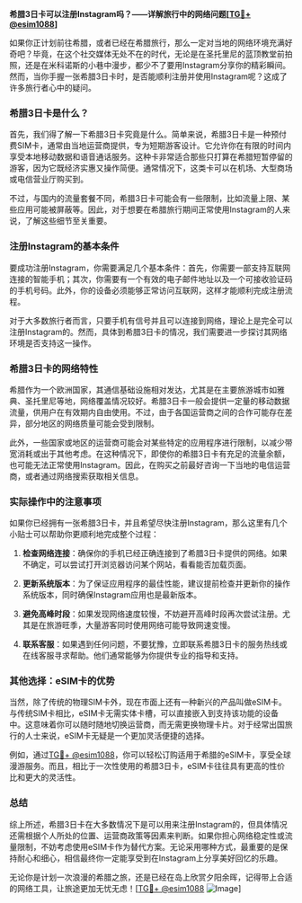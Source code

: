 **希腊3日卡可以注册Instagram吗？——详解旅行中的网络问题[[TG💪+ @esim1088](https://t.me/s/esim1088)]**

如果你正计划前往希腊，或者已经在希腊旅行，那么一定对当地的网络环境充满好奇吧？毕竟，在这个社交媒体无处不在的时代，无论是在圣托里尼的蓝顶教堂前拍照，还是在米科诺斯的小巷中漫步，都少不了要用Instagram分享你的精彩瞬间。然而，当你手握一张希腊3日卡时，是否能顺利注册并使用Instagram呢？这成了许多旅行者心中的疑问。

### 希腊3日卡是什么？

首先，我们得了解一下希腊3日卡究竟是什么。简单来说，希腊3日卡是一种预付费SIM卡，通常由当地运营商提供，专为短期游客设计。它允许你在有限的时间内享受本地移动数据和语音通话服务。这种卡非常适合那些只打算在希腊短暂停留的游客，因为它既经济实惠又操作简便。通常情况下，这类卡可以在机场、大型商场或电信营业厅购买到。

不过，与国内的流量套餐不同，希腊3日卡可能会有一些限制，比如流量上限、某些应用可能被屏蔽等。因此，对于想要在希腊旅行期间正常使用Instagram的人来说，了解这些细节至关重要。

### 注册Instagram的基本条件

要成功注册Instagram，你需要满足几个基本条件：首先，你需要一部支持互联网连接的智能手机；其次，你需要有一个有效的电子邮件地址以及一个可接收验证码的手机号码。此外，你的设备必须能够正常访问互联网，这样才能顺利完成注册流程。

对于大多数旅行者而言，只要手机有信号并且可以连接到网络，理论上是完全可以注册Instagram的。然而，具体到希腊3日卡的情况，我们需要进一步探讨其网络环境是否支持这一操作。

### 希腊3日卡的网络特性

希腊作为一个欧洲国家，其通信基础设施相对发达，尤其是在主要旅游城市如雅典、圣托里尼等地，网络覆盖情况较好。希腊3日卡一般会提供一定量的移动数据流量，供用户在有效期内自由使用。不过，由于各国运营商之间的合作可能存在差异，部分地区的网络质量可能会受到限制。

此外，一些国家或地区的运营商可能会对某些特定的应用程序进行限制，以减少带宽消耗或出于其他考虑。在这种情况下，即使你的希腊3日卡有充足的流量余额，也可能无法正常使用Instagram。因此，在购买之前最好咨询一下当地的电信运营商，或者通过网络搜索获取相关信息。

### 实际操作中的注意事项

如果你已经拥有一张希腊3日卡，并且希望尽快注册Instagram，那么这里有几个小贴士可以帮助你更顺利地完成整个过程：

1. **检查网络连接**：确保你的手机已经正确连接到了希腊3日卡提供的网络。如果不确定，可以尝试打开浏览器访问某个网站，看看能否加载页面。
   
2. **更新系统版本**：为了保证应用程序的最佳性能，建议提前检查并更新你的操作系统版本，同时确保Instagram应用也是最新版本。

3. **避免高峰时段**：如果发现网络速度较慢，不妨避开高峰时段再次尝试注册。尤其是在旅游旺季，大量游客同时使用网络可能导致网速变慢。

4. **联系客服**：如果遇到任何问题，不要犹豫，立即联系希腊3日卡的服务热线或在线客服寻求帮助。他们通常能够为你提供专业的指导和支持。

### 其他选择：eSIM卡的优势

当然，除了传统的物理SIM卡外，现在市面上还有一种新兴的产品叫做eSIM卡。与传统SIM卡相比，eSIM卡无需实体卡槽，可以直接嵌入到支持该功能的设备中。这意味着你可以随时随地切换运营商，而无需更换物理卡片。对于经常出国旅行的人士来说，eSIM卡无疑是一个更加灵活便捷的选择。

例如，通过[TG💪+ @esim1088](https://t.me/s/esim1088)，你可以轻松订购适用于希腊的eSIM卡，享受全球漫游服务。而且，相比于一次性使用的希腊3日卡，eSIM卡往往具有更高的性价比和更大的灵活性。

### 总结

综上所述，希腊3日卡在大多数情况下是可以用来注册Instagram的，但具体情况还需根据个人所处的位置、运营商政策等因素来判断。如果你担心网络稳定性或流量限制，不妨考虑使用eSIM卡作为替代方案。无论采用哪种方式，最重要的是保持耐心和细心，相信最终你一定能享受到在Instagram上分享美好回忆的乐趣。

无论你是计划一次浪漫的希腊之旅，还是已经在岛上欣赏夕阳余晖，记得带上合适的网络工具，让旅途更加无忧无虑！[[TG💪+ @esim1088](https://t.me/s/esim1088) ![Image](https://i.postimg.cc/4NQfJmqS/Snipaste-2025-05-13-00-14-12.png)]